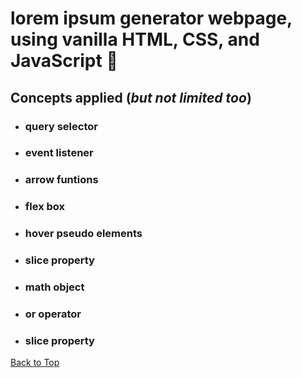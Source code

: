 <a name="custom_anchor_name"></a>
# lorem ipsum generator webpage, using vanilla HTML, CSS, and JavaScript	:page_with_curl:
## Concepts applied (*but not limited too*)

- ### query selector
- ### event listener
- ### arrow funtions
- ### flex box
- ### hover pseudo elements
- ### slice property
- ### math object
- ### or operator
- ### slice property

[Back to Top](#custom_anchor_name)
